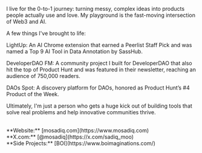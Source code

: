I live for the 0-to-1 journey: turning messy, complex ideas into products people actually use and love. My playground is the fast-moving intersection of Web3 and AI.

A few things I've brought to life:

LightUp: An AI Chrome extension that earned a Peerlist Staff Pick and was named a Top 9 AI Tool in Data Annotation by SassHub.

DeveloperDAO FM: A community project I built for DeveloperDAO that also hit the top of Product Hunt and was featured in their newsletter, reaching an audience of 750,000 readers.

DAOs Spot: A discovery platform for DAOs, honored as Product Hunt’s #4 Product of the Week.

Ultimately, I'm just a person who gets a huge kick out of building tools that solve real problems and help innovative communities thrive.

<br>
**Website:** [mosadiq.com](https://www.mosadiq.com) <br>
**X.com:** [@mosadiq](https://x.com/sadiq_moo) <br>
**Side Projects:** [BOI](https://www.boimaginations.com/)


